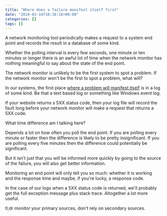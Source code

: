 ```yaml
---
title: "Where does a failure manifest itself first"
date: "2014-03-14T10:38:16+00:00"
categories: []
tags: []
---
```


A network monitoring tool periodically makes a request to a system end point and records the result in a database of some kind.

Whether the polling interval is every few seconds, one minute or ten minutes or longer there is an awful lot of time when the network monitor has nothing meaningful to say about the state of the end point.

The network monitor is unlikely to be the first system to spot a problem. If the network monitor won't be the first to spot a problem, what will?

In our systems, the first place <a href="http://techteapot.com/oodles-disk-space-just-right-place/">where a problem will manifest itself</a> is in a log of some kind. Be that a text based log or something like Windows event log.

If your website returns s 5XX status code, then your log file will record the fault long before your network monitor will make a request that returns a 5XX code.

What time difference am I talking here?

Depends a lot on how often you poll the end point. If you are polling every minute or faster then the difference is likely to be pretty insignificant. If you are polling every five minutes then the difference could potentially be significant.

But it isn't just that you will be informed more quickly by going to the source of the failure, you will also get better information.

Monitoring an end point will only tell you so much: whether it is working  and the response time and maybe, if you're lucky, a response code.

In the case of our logs when a 5XX status code is returned, we'll probably get the full exception message plus stack trace. Altogether a lot more useful.

tl;dr monitor your primary sources, don't rely on secondary sources.
